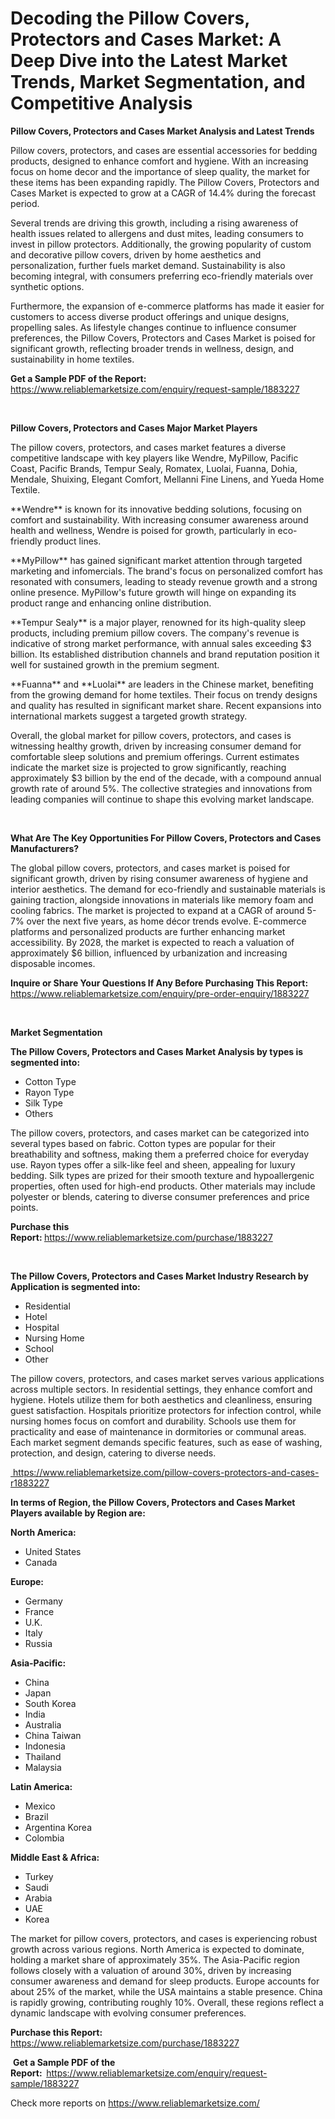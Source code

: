 <p><h1>Decoding the Pillow Covers, Protectors and Cases Market: A Deep Dive into the Latest Market Trends, Market Segmentation, and Competitive Analysis</h1></p><p><strong>Pillow Covers, Protectors and Cases Market Analysis and Latest Trends</strong></p>
<p><p>Pillow covers, protectors, and cases are essential accessories for bedding products, designed to enhance comfort and hygiene. With an increasing focus on home decor and the importance of sleep quality, the market for these items has been expanding rapidly. The Pillow Covers, Protectors and Cases Market is expected to grow at a CAGR of 14.4% during the forecast period. </p><p>Several trends are driving this growth, including a rising awareness of health issues related to allergens and dust mites, leading consumers to invest in pillow protectors. Additionally, the growing popularity of custom and decorative pillow covers, driven by home aesthetics and personalization, further fuels market demand. Sustainability is also becoming integral, with consumers preferring eco-friendly materials over synthetic options. </p><p>Furthermore, the expansion of e-commerce platforms has made it easier for customers to access diverse product offerings and unique designs, propelling sales. As lifestyle changes continue to influence consumer preferences, the Pillow Covers, Protectors and Cases Market is poised for significant growth, reflecting broader trends in wellness, design, and sustainability in home textiles.</p></p>
<p><strong>Get a Sample PDF of the Report:&nbsp;</strong> <a href="https://www.reliablemarketsize.com/enquiry/request-sample/1883227?utm_campaign=2482&utm_medium=2&utm_source=Github&utm_content=ia&utm_term=06042025&utm_id=pillow-covers-protectors-and-cases">https://www.reliablemarketsize.com/enquiry/request-sample/1883227</a></p>
<p>&nbsp;</p>
<p><strong>Pillow Covers, Protectors and Cases Major Market Players</strong></p>
<p><p>The pillow covers, protectors, and cases market features a diverse competitive landscape with key players like Wendre, MyPillow, Pacific Coast, Pacific Brands, Tempur Sealy, Romatex, Luolai, Fuanna, Dohia, Mendale, Shuixing, Elegant Comfort, Mellanni Fine Linens, and Yueda Home Textile.</p><p>**Wendre** is known for its innovative bedding solutions, focusing on comfort and sustainability. With increasing consumer awareness around health and wellness, Wendre is poised for growth, particularly in eco-friendly product lines. </p><p>**MyPillow** has gained significant market attention through targeted marketing and infomercials. The brand's focus on personalized comfort has resonated with consumers, leading to steady revenue growth and a strong online presence. MyPillow's future growth will hinge on expanding its product range and enhancing online distribution.</p><p>**Tempur Sealy** is a major player, renowned for its high-quality sleep products, including premium pillow covers. The company's revenue is indicative of strong market performance, with annual sales exceeding $3 billion. Its established distribution channels and brand reputation position it well for sustained growth in the premium segment.</p><p>**Fuanna** and **Luolai** are leaders in the Chinese market, benefiting from the growing demand for home textiles. Their focus on trendy designs and quality has resulted in significant market share. Recent expansions into international markets suggest a targeted growth strategy.</p><p>Overall, the global market for pillow covers, protectors, and cases is witnessing healthy growth, driven by increasing consumer demand for comfortable sleep solutions and premium offerings. Current estimates indicate the market size is projected to grow significantly, reaching approximately $3 billion by the end of the decade, with a compound annual growth rate of around 5%. The collective strategies and innovations from leading companies will continue to shape this evolving market landscape.</p></p>
<p>&nbsp;</p>
<p><strong>What Are The Key Opportunities For Pillow Covers, Protectors and Cases Manufacturers?</strong></p>
<p><p>The global pillow covers, protectors, and cases market is poised for significant growth, driven by rising consumer awareness of hygiene and interior aesthetics. The demand for eco-friendly and sustainable materials is gaining traction, alongside innovations in materials like memory foam and cooling fabrics. The market is projected to expand at a CAGR of around 5-7% over the next five years, as home décor trends evolve. E-commerce platforms and personalized products are further enhancing market accessibility. By 2028, the market is expected to reach a valuation of approximately $6 billion, influenced by urbanization and increasing disposable incomes.</p></p>
<p><strong>Inquire or Share Your Questions If Any Before Purchasing This Report:</strong> <a href="https://www.reliablemarketsize.com/enquiry/pre-order-enquiry/1883227?utm_campaign=2482&utm_medium=2&utm_source=Github&utm_content=ia&utm_term=06042025&utm_id=pillow-covers-protectors-and-cases">https://www.reliablemarketsize.com/enquiry/pre-order-enquiry/1883227</a></p>
<p>&nbsp;</p>
<p><strong>Market Segmentation</strong></p>
<p><strong>The Pillow Covers, Protectors and Cases Market Analysis by types is segmented into:</strong></p>
<p><ul><li>Cotton Type</li><li>Rayon Type</li><li>Silk Type</li><li>Others</li></ul></p>
<p><p>The pillow covers, protectors, and cases market can be categorized into several types based on fabric. Cotton types are popular for their breathability and softness, making them a preferred choice for everyday use. Rayon types offer a silk-like feel and sheen, appealing for luxury bedding. Silk types are prized for their smooth texture and hypoallergenic properties, often used for high-end products. Other materials may include polyester or blends, catering to diverse consumer preferences and price points.</p></p>
<p><strong>Purchase this Report:&nbsp;</strong><a href="https://www.reliablemarketsize.com/purchase/1883227?utm_campaign=2482&utm_medium=2&utm_source=Github&utm_content=ia&utm_term=06042025&utm_id=pillow-covers-protectors-and-cases">https://www.reliablemarketsize.com/purchase/1883227</a></p>
<p>&nbsp;</p>
<p><strong>The Pillow Covers, Protectors and Cases Market Industry Research by Application is segmented into:</strong></p>
<p><ul><li>Residential</li><li>Hotel</li><li>Hospital</li><li>Nursing Home</li><li>School</li><li>Other</li></ul></p>
<p><p>The pillow covers, protectors, and cases market serves various applications across multiple sectors. In residential settings, they enhance comfort and hygiene. Hotels utilize them for both aesthetics and cleanliness, ensuring guest satisfaction. Hospitals prioritize protectors for infection control, while nursing homes focus on comfort and durability. Schools use them for practicality and ease of maintenance in dormitories or communal areas. Each market segment demands specific features, such as ease of washing, protection, and design, catering to diverse needs.</p></p>
<p><a href="https://www.reliablemarketsize.com/pillow-covers-protectors-and-cases-r1883227?utm_campaign=2482&utm_medium=2&utm_source=Github&utm_content=ia&utm_term=06042025&utm_id=pillow-covers-protectors-and-cases">&nbsp;https://www.reliablemarketsize.com/pillow-covers-protectors-and-cases-r1883227</a></p>
<p><strong>In terms of Region, the Pillow Covers, Protectors and Cases Market Players available by Region are:</strong></p>
<p>
    <p> <strong> North America: </strong>
        <ul>
            <li>United States</li>
            <li>Canada</li>
        </ul>
        </p> 
    <p> <strong> Europe: </strong>
        <ul>
            <li>Germany</li>
            <li>France</li>
            <li>U.K.</li>
            <li>Italy</li>
            <li>Russia</li>
        </ul>
        </p> 
    <p> <strong> Asia-Pacific: </strong>
        <ul>
            <li>China</li>
            <li>Japan</li>
            <li>South Korea</li>
            <li>India</li>
            <li>Australia</li>
            <li>China Taiwan</li>
            <li>Indonesia</li>
            <li>Thailand</li>
            <li>Malaysia</li>
        </ul>
        </p> 
    <p> <strong> Latin America: </strong>
        <ul>
            <li>Mexico</li>
            <li>Brazil</li>
            <li>Argentina Korea</li>
            <li>Colombia</li>
        </ul>
        </p> 
    <p> <strong> Middle East & Africa: </strong>
        <ul>
            <li>Turkey</li>
            <li>Saudi</li>
            <li>Arabia</li>
            <li>UAE</li>
            <li>Korea</li>
        </ul>
    </p>
    </p>
<p><p>The market for pillow covers, protectors, and cases is experiencing robust growth across various regions. North America is expected to dominate, holding a market share of approximately 35%. The Asia-Pacific region follows closely with a valuation of around 30%, driven by increasing consumer awareness and demand for sleep products. Europe accounts for about 25% of the market, while the USA maintains a stable presence. China is rapidly growing, contributing roughly 10%. Overall, these regions reflect a dynamic landscape with evolving consumer preferences.</p></p>
<p><strong>Purchase this Report: </strong><a href="https://www.reliablemarketsize.com/purchase/1883227?utm_campaign=2482&utm_medium=2&utm_source=Github&utm_content=ia&utm_term=06042025&utm_id=pillow-covers-protectors-and-cases">https://www.reliablemarketsize.com/purchase/1883227</a></p>
<p>&nbsp;<strong>Get a Sample PDF of the Report:&nbsp;&nbsp;</strong><a href="https://www.reliablemarketsize.com/enquiry/request-sample/1883227?utm_campaign=2482&utm_medium=2&utm_source=Github&utm_content=ia&utm_term=06042025&utm_id=pillow-covers-protectors-and-cases">https://www.reliablemarketsize.com/enquiry/request-sample/1883227</a></p>
<p><strong></strong></p>
<p>Check more reports on <a href="https://www.reliablemarketsize.com/?utm_campaign=2482&utm_medium=2&utm_source=Github&utm_content=ia&utm_term=06042025&utm_id=pillow-covers-protectors-and-cases">https://www.reliablemarketsize.com/</a></p>